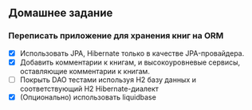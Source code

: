 ## Домашнее задание
### Переписать приложение для хранения книг на ORM
- [x]  Использовать JPA, Hibernate только в качестве JPA-провайдера.
- [x] Добавить комментарии к книгам, и высокоуровневые сервисы, оставляющие комментарии к книгам.
- [ ] Покрыть DAO тестами используя H2 базу данных и соответствующий H2 Hibernate-диалект
- [x] (Опционально) использовать liquidbase